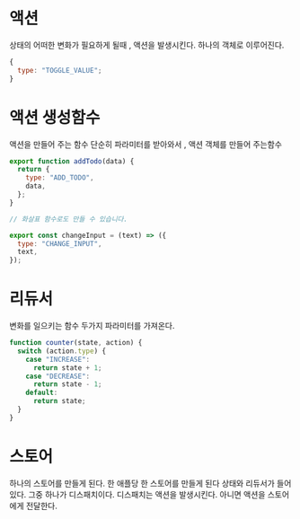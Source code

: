 # 액션

상태의 어떠한 변화가 필요하게 될때 ,
액션을 발생시킨다.
하나의 객체로 이루어진다.

```javascript
{
  type: "TOGGLE_VALUE";
}
```

# 액션 생성함수

액션을 만들어 주는 함수
단순히 파라미터를 받아와서 , 액션 객체를 만들어 주는함수

```javascript
export function addTodo(data) {
  return {
    type: "ADD_TODO",
    data,
  };
}

// 화살표 함수로도 만들 수 있습니다.

export const changeInput = (text) => ({
  type: "CHANGE_INPUT",
  text,
});
```

# 리듀서

변화를 일으키는 함수
두가지 파라미터를 가져온다.

```javascript
function counter(state, action) {
  switch (action.type) {
    case "INCREASE":
      return state + 1;
    case "DECREASE":
      return state - 1;
    default:
      return state;
  }
}
```

# 스토어

하나의 스토어를 만들게 된다.
한 애플당 한 스토어를 만들게 된다
상태와 리듀서가 들어있다.
그중 하나가 디스패치이다.
디스패치는 액션을 발생시킨다. 아니면
액션을 스토어에게 전달한다.

